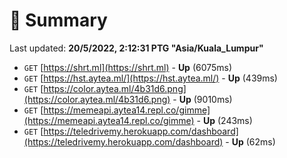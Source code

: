 # 📖 Summary
Last updated: **20/5/2022, 2:12:31 PTG "Asia/Kuala_Lumpur"**

- `GET` [https://shrt.ml](https://shrt.ml) - **Up** (6075ms)
- `GET` [https://hst.aytea.ml/](https://hst.aytea.ml/) - **Up** (439ms)
- `GET` [https://color.aytea.ml/4b31d6.png](https://color.aytea.ml/4b31d6.png) - **Up** (9010ms)
- `GET` [https://memeapi.aytea14.repl.co/gimme](https://memeapi.aytea14.repl.co/gimme) - **Up** (243ms)
- `GET` [https://teledrivemy.herokuapp.com/dashboard](https://teledrivemy.herokuapp.com/dashboard) - **Up** (62ms)
